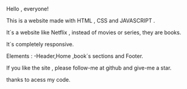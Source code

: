Hello , everyone!

This is a website made with HTML , CSS and JAVASCRIPT .

It´s a website like Netflix , instead of movies or series, they are books.

It´s completely responsive.

Elements :
-Header,Home ,book´s sections and Footer.

If you like the site , please follow-me at github and give-me a star.

thanks to acess my code.
 
